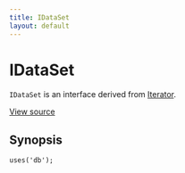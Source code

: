 ```yaml
---
title: IDataSet
layout: default
---
```


# IDataSet

<code>IDataSet</code> is an interface derived from <a href="Iterator">Iterator</a>.

<a href="http://github.com/nexgenta/eregansu/blob/master/lib/db.php">View source</a>

## Synopsis

<pre><code>uses('db');
</code></pre>
